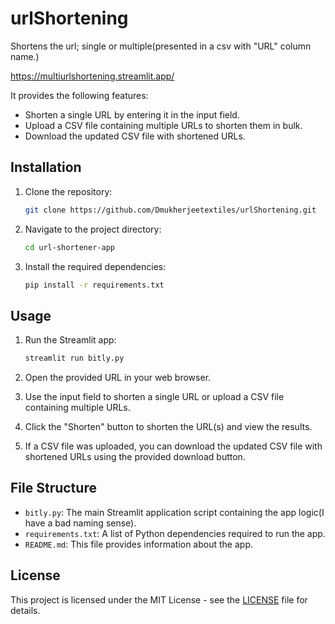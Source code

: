 # urlShortening
Shortens the url; single or multiple(presented in a csv with "URL" column name.)


https://multiurlshortening.streamlit.app/


It provides the following features:

- Shorten a single URL by entering it in the input field.
- Upload a CSV file containing multiple URLs to shorten them in bulk.
- Download the updated CSV file with shortened URLs.

## Installation

1. Clone the repository:

    ```bash
    git clone https://github.com/Dmukherjeetextiles/urlShortening.git
    ```

2. Navigate to the project directory:

    ```bash
    cd url-shortener-app
    ```

3. Install the required dependencies:

    ```bash
    pip install -r requirements.txt
    ```

## Usage

1. Run the Streamlit app:

    ```bash
    streamlit run bitly.py
    ```

2. Open the provided URL in your web browser.

3. Use the input field to shorten a single URL or upload a CSV file containing multiple URLs.

4. Click the "Shorten" button to shorten the URL(s) and view the results.

5. If a CSV file was uploaded, you can download the updated CSV file with shortened URLs using the provided download button.

## File Structure

- `bitly.py`: The main Streamlit application script containing the app logic(I have a bad naming sense).
- `requirements.txt`: A list of Python dependencies required to run the app.
- `README.md`: This file provides information about the app.

## License

This project is licensed under the MIT License - see the [LICENSE](https://github.com/Dmukherjeetextiles/urlShortening/blob/main/LICENSE) file for details.
